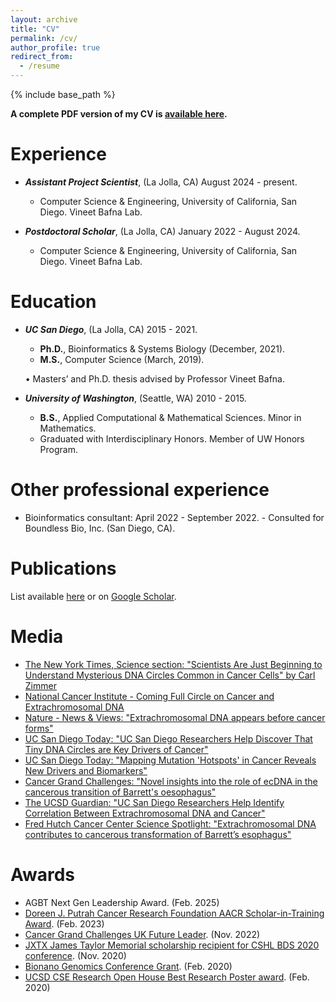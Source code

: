 ```yaml
---
layout: archive
title: "CV"
permalink: /cv/
author_profile: true
redirect_from:
  - /resume
---
```


{% include base_path %}

**A complete PDF version of my CV is [available here](https://drive.google.com/file/d/1F6BNKErYd7ilL7CxAAEkQoBL2D0QUOxc/view?usp=sharing).**


Experience
======
- ***Assistant Project Scientist***, (La Jolla, CA) August 2024 - present.
	- Computer Science & Engineering, University of California, San Diego. Vineet Bafna Lab.

- ***Postdoctoral Scholar***, (La Jolla, CA) January 2022 - August 2024.
	- Computer Science & Engineering, University of California, San Diego. Vineet Bafna Lab.


Education
======
- ***UC San Diego***, (La Jolla, CA) 2015 - 2021.
	- **Ph.D.**, Bioinformatics & Systems Biology (December, 2021).
	- **M.S.**, Computer Science (March, 2019).
	
    • Masters’ and Ph.D. thesis advised by Professor Vineet Bafna.


- ***University of Washington***, (Seattle, WA) 2010 - 2015.
	- **B.S.**, Applied Computational & Mathematical Sciences. Minor in Mathematics. 
  - Graduated with Interdisciplinary Honors. Member of UW Honors Program.


Other professional experience
======
- Bioinformatics consultant: April 2022 - September 2022.
      - Consulted for Boundless Bio, Inc. (San Diego, CA).

Publications
======
List available [here](https://jluebeck.github.io/publications/) or on [Google Scholar](https://scholar.google.com/citations?hl=en&user=bn4vrPUAAAAJ).


 Media
======
* [The New York Times, Science section: "Scientists Are Just Beginning to Understand Mysterious DNA
Circles Common in Cancer Cells" by Carl Zimmer](https://www.nytimes.com/2019/11/20/science/dna-genetics-cancer.html)
* [National Cancer Institute - Coming Full Circle on Cancer and Extrachromosomal DNA](https://www.cancer.gov/news-events/cancer-currents-blog/2023/extrachromosomal-dna-barretts-esophageal-cancer)
* [Nature - News & Views: "Extrachromosomal DNA appears before cancer forms"](https://www.nature.com/articles/d41586-023-00982-6)
* [UC San Diego Today: "UC San Diego Researchers Help Discover That Tiny DNA Circles are Key Drivers of Cancer"](https://today.ucsd.edu/story/tiny-dna-circles-are-key-drivers-of-cancer)
* [UC San Diego Today: "Mapping Mutation 'Hotspots' in Cancer Reveals New Drivers and Biomarkers"](https://today.ucsd.edu/story/mapping-mutation-hotspots-in-cancer-reveals-new-drivers-and-biomarkers)
* [Cancer Grand Challenges: "Novel insights into the role of ecDNA in the cancerous transition of Barrett's oesophagus"](https://cancergrandchallenges.org/news/novel-insights-role-ecdna-cancerous-transition-barretts-oesophagus)
* [The UCSD Guardian: "UC San Diego Researchers Help Identify Correlation Between Extrachromosomal DNA and Cancer"](https://ucsdguardian.org/2023/04/23/uc-san-diego-researchers-help-identify-correlation-between-extrachromosomal-dna-and-cancer/)
* [Fred Hutch Cancer Center Science Spotlight: "Extrachromosomal DNA contributes to cancerous transformation of Barrett’s esophagus"](https://www.fredhutch.org/en/news/spotlight/2023/05/crd-luebeck-nature.html)

 Awards
======
* AGBT Next Gen Leadership Award. (Feb. 2025)
* [Doreen J. Putrah Cancer Research Foundation AACR Scholar-in-Training Award](https://www.aacr.org/wp-content/uploads/2023/03/SITA-for-WebsitePDF-1.pdf). (Feb. 2023)
* [Cancer Grand Challenges UK Future Leader](https://cancergrandchallenges.org/sites/default/files/2022-10/Future%20Leaders%20FULL%20Programme.pdf). (Nov. 2022)
* [JXTX James Taylor Memorial scholarship recipient for CSHL BDS 2020 conference](https://galaxyproject.org/news/2020-10-jxtx-awardees/). (Nov. 2020)
* [Bionano Genomics Conference Grant](https://bionanogenomics.com/company/conference-grant/). (Feb. 2020)
* [UCSD CSE Research Open House Best Research Poster award](https://cse.ucsd.edu/about/news/innovation-and-community-display-cse-winter-research-open-house). (Feb. 2020)
 
 
